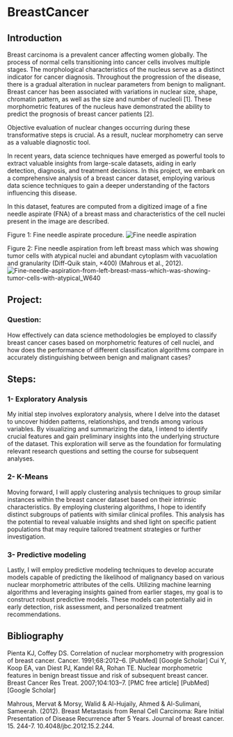 # BreastCancer 
## Introduction
Breast carcinoma is a prevalent cancer affecting women globally. The process of normal cells transitioning into cancer cells involves multiple stages. The morphological characteristics of the nucleus serve as a distinct indicator for cancer diagnosis. Throughout the progression of the disease, there is a gradual alteration in nuclear parameters from benign to malignant. Breast cancer has been associated with variations in nuclear size, shape, chromatin pattern, as well as the size and number of nucleoli [1]. These morphometric features of the nucleus have demonstrated the ability to predict the prognosis of breast cancer patients [2].

Objective evaluation of nuclear changes occurring during these transformative steps is crucial. As a result, nuclear morphometry can serve as a valuable diagnostic tool.

In recent years, data science techniques have emerged as powerful tools to extract valuable insights from large-scale datasets, aiding in early detection, diagnosis, and treatment decisions. In this project, we embark on a comprehensive analysis of a breast cancer dataset, employing various data science techniques to gain a deeper understanding of the factors influencing this disease.

In this dataset, features are computed from a digitized image of a fine needle aspirate (FNA) of a breast mass and characteristics of the cell nuclei present in the image are described.


Figure 1: Fine needle aspirate procedure.
![Fine needle aspiration](https://github.com/JulianDietrich97/BreastCancer/assets/117474938/bc745ea9-6d5c-41bc-b2e7-2edb2436fa6a)


Figure 2: Fine needle aspiration from left breast mass which was showing tumor cells with atypical nuclei and abundant cytoplasm with vacuolation and granularity (Diff-Quik stain, ×400) (Mahrous et al., 2012).
![Fine-needle-aspiration-from-left-breast-mass-which-was-showing-tumor-cells-with-atypical_W640](https://github.com/JulianDietrich97/BreastCancer/assets/117474938/32ffa05c-d2f4-4c17-8515-5bbd7b21fd51)



## Project:
### Question:
How effectively can data science methodologies be employed to classify breast cancer cases based on morphometric features of cell nuclei, and how does the performance of different classification algorithms compare in accurately distinguishing between benign and malignant cases?

## Steps:
### 1- Exploratory Analysis
My initial step involves exploratory analysis, where I delve into the dataset to uncover hidden patterns, relationships, and trends among various variables. By visualizing and summarizing the data, I intend to identify crucial features and gain preliminary insights into the underlying structure of the dataset. This exploration will serve as the foundation for formulating relevant research questions and setting the course for subsequent analyses.

### 2- K-Means
Moving forward, I will apply clustering analysis techniques to group similar instances within the breast cancer dataset based on their intrinsic characteristics. By employing clustering algorithms, I hope to identify distinct subgroups of patients with similar clinical profiles. This analysis has the potential to reveal valuable insights and shed light on specific patient populations that may require tailored treatment strategies or further investigation.

### 3- Predictive modeling
Lastly, I will employ predictive modeling techniques to develop accurate models capable of predicting the likelihood of malignancy based on various nuclear morphometric attributes of the cells. Utilizing machine learning algorithms and leveraging insights gained from earlier stages, my goal is to construct robust predictive models. These models can potentially aid in early detection, risk assessment, and personalized treatment recommendations.


## Bibliography
Pienta KJ, Coffey DS. Correlation of nuclear morphometry with progression of breast cancer. Cancer. 1991;68:2012–6. [PubMed] [Google Scholar]
Cui Y, Koop EA, van Diest PJ, Kandel RA, Rohan TE. Nuclear morphometric features in benign breast tissue and risk of subsequent breast cancer. Breast Cancer Res Treat. 2007;104:103–7. [PMC free article] [PubMed] [Google Scholar]

Mahrous, Mervat & Morsy, Walid & Al-Hujaily, Ahmed & Al-Sulimani, Sameerah. (2012). Breast Metastasis from Renal Cell Carcinoma: Rare Initial Presentation of Disease Recurrence after 5 Years. Journal of breast cancer. 15. 244-7. 10.4048/jbc.2012.15.2.244. 

